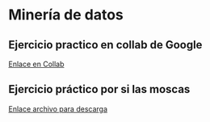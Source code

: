 # Minería de datos

## Ejercicio practico en collab de Google
[Enlace en Collab]()

## Ejercicio práctico por si las moscas
[Enlace archivo para descarga]()
